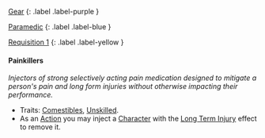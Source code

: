 
[Gear](Game/Gear-List)
{: .label .label-purple }

[Paramedic](Game/Paramedic)
{: .label .label-blue }

[Requisition 1](Game/Deployment#Requisition)
{: .label .label-yellow }
#### Painkillers
*Injectors of strong selectively acting pain medication designed to mitigate a person's pain and long form injuries without otherwise impacting their performance.*
* Traits: [Comestibles](Game/Core/Gear#Comestibles), [Unskilled](Game/Core/Gear#Unskilled).
* As an [Action](Game/Core/Terminology#Action) you may inject a [Character](Game/Core/Terminology#Character) with the [Long Term Injury](Game/Core/Effects#Long%20Term%20Injury) effect to remove it.

